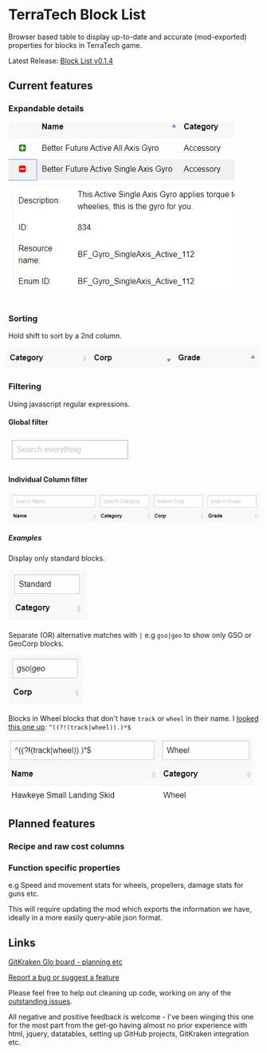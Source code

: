 # TerraTech Block List

Browser based table to display up-to-date and accurate (mod-exported) properties for blocks in TerraTech game.

Latest Release: [Block List v0.1.4](https://danny-alexander.github.io/terratech-block-list/block-list.html)

## Current features

### Expandable details

![ExpandableDetails-v0.1.4.PNG](docs/images/ExpandableDetails-v0.1.4.PNG)

### Sorting

Hold shift to sort by a 2nd column.

![MultipleColumnSorting-v0.1.4.PNG](docs/images/MultipleColumnSorting-v0.1.4.PNG)

### Filtering

Using javascript regular expressions.

#### Global filter

![GlobalSearch-v0.1.4.PNG](docs/images/GlobalSearch-v0.1.4.PNG)

#### Individual Column filter

![IndividualColumnSearch-v0.1.4.PNG](docs/images/IndividualColumnSearch-v0.1.4.PNG)

##### Examples

Display only standard blocks.

![SearchExample-StandardBlocks-v0.1.4.PNG](docs/images/SearchExample-StandardBlocks-v0.1.4.PNG)

Separate (OR) alternative matches with ```|``` e.g ```gso|geo``` to show only GSO or GeoCorp blocks.

![SearchExample-DualCorp-v0.1.4.PNG](docs/images/SearchExample-DualCorp-v0.1.4.PNG)

Blocks in Wheel blocks that don't have ```track``` or ```wheel``` in their name.
I [looked this one up](https://stackoverflow.com/questions/6449131/javascript-regular-expression-to-not-match-a-word): ```^((?!(track|wheel)).)*$```

![SearchExample-NotRegex-v0.1.4.PNG](docs/images/SearchExample-NotRegex-v0.1.4.PNG)

## Planned features

### Recipe and raw cost columns

### Function specific properties

e.g Speed and movement stats for wheels, propellers, damage stats for guns etc.

This will require updating the mod which exports the information we have, ideally in a more easily query-able json format.

## Links

[GitKraken Glo board - planning etc](https://app.gitkraken.com/glo/board/XVD-R2R-2QAPHQed)

[Report a bug or suggest a feature](https://github.com/Danny-Alexander/terratech-block-list/issues/new/choose)

Please feel free to help out cleaning up code, working on any of the [outstanding issues](https://github.com/Danny-Alexander/terratech-block-list/issues). 

All negative and positive feedback is welcome - I've been winging this one for the most part from the get-go having almost no prior experience with html, jquery, datatables, setting up GitHub projects, GitKraken integration etc.
